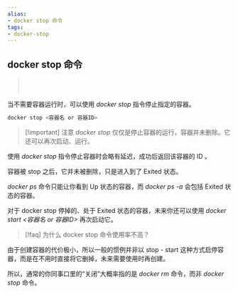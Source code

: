 ```yaml
---
alias: 
- docker stop 命令
tags: 
- docker-stop
---
```


## docker stop 命令

> _<font color="white"><small>因为“随用随建，随停随删”的使用理念，所以 docker stop 命令，以及 docker start 命令的实际使用率并不太高。</small></font>_

当不需要容器运行时，可以使用 _docker stop_ 指令停止指定的容器。

```sh
docker stop <容器名 or 容器ID>
```

> [!important] 注意
> _docker stop_ 仅仅是停止容器的运行，容器并未删除。它还可以再次启动、运行。

使用 _docker stop_ 指令停止容器时会略有延迟，成功后返回该容器的 ID 。

容器被 stop 之后，它并未被删除，只是进入到了 Exited 状态。

_docker ps_ 命令只能让你看到 Up 状态的容器，而 _docker ps -a_ 会包括 Exited 状态的容器。

对于 docker stop 停掉的、处于 Exited 状态的容器，未来你还可以使用 _docker start <容器名 or 容器ID>_ 再次启动它。

> [!faq] 为什么 docker stop 命令使用率不高？
  
由于创建容器的代价极小，所以一般的惯例并非以 stop - start 这种方式启停容器，而是在不用时直接将它删掉，未来需要使用时再创建。

所以，通常的你同事口里的“关闭”大概率指的是 _docker rm_ 命令，而非 _docker stop_ 命令。
